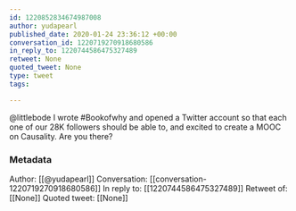 ```yaml
---
id: 1220852834674987008
author: yudapearl
published_date: 2020-01-24 23:36:12 +00:00
conversation_id: 1220719270918680586
in_reply_to: 1220744586475327489
retweet: None
quoted_tweet: None
type: tweet
tags:

---
```


@littlebode I wrote #Bookofwhy and opened a Twitter account so that each one of our 28K followers should be able to, and excited to create a MOOC on Causality. Are you there?

### Metadata

Author: [[@yudapearl]]
Conversation: [[conversation-1220719270918680586]]
In reply to: [[1220744586475327489]]
Retweet of: [[None]]
Quoted tweet: [[None]]
